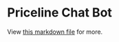 # Priceline Chat Bot

View [this markdown file](https://github.com/SohanChoudhury/PricelineChatBot/blob/master/Sohan_Report.md) for more.
